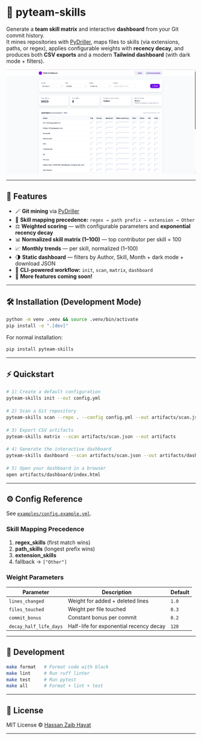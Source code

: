 # 🧠 pyteam-skills

Generate a **team skill matrix** and interactive **dashboard** from your Git commit history.  
It mines repositories with [PyDriller], maps files to skills (via extensions, paths, or regex), applies configurable weights with **recency decay**, and produces both **CSV exports** and a modern **Tailwind dashboard** (with dark mode + filters).

![Dashboard Screenshot](https://github.com/hassanzaib512/pyteam-skills/blob/main/examples/example.png?raw=1)

---

## 🚀 Features

- 🪄 **Git mining** via [PyDriller]
- 🧩 **Skill mapping precedence:** `regex → path prefix → extension → Other`
- ⚖️ **Weighted scoring** — with configurable parameters and **exponential recency decay**
- 📊 **Normalized skill matrix (1–100)** — top contributor per skill = 100
- 📈 **Monthly trends** — per skill, normalized (1–100)
- 🌗 **Static dashboard** — filters by Author, Skill, Month + dark mode + download JSON
- 🧰 **CLI-powered workflow:** `init`, `scan`, `matrix`, `dashboard`
- 🚧 **More features coming soon!**

---

## 🛠️ Installation (Development Mode)

```bash
python -m venv .venv && source .venv/bin/activate
pip install -e ".[dev]"
```

For normal installation:

```bash
pip install pyteam-skills
```

---

## ⚡ Quickstart

```bash
# 1) Create a default configuration
pyteam-skills init --out config.yml

# 2) Scan a Git repository
pyteam-skills scan --repo . --config config.yml --out artifacts/scan.json

# 3) Export CSV artifacts
pyteam-skills matrix --scan artifacts/scan.json --out artifacts

# 4) Generate the interactive dashboard
pyteam-skills dashboard --scan artifacts/scan.json --out artifacts/dashboard

# 5) Open your dashboard in a browser
open artifacts/dashboard/index.html
```

---

## ⚙️ Config Reference

See [`examples/config.example.yml`](https://github.com/hassanzaib512/pyteam-skills/blob/main/examples/config.example.yml?raw=1).

### Skill Mapping Precedence

1. **regex_skills** (first match wins)  
2. **path_skills** (longest prefix wins)  
3. **extension_skills**  
4. fallback → `["Other"]`

### Weight Parameters

| Parameter | Description | Default |
|------------|-------------|----------|
| `lines_changed` | Weight for added + deleted lines | `1.0` |
| `files_touched` | Weight per file touched | `0.3` |
| `commit_bonus` | Constant bonus per commit | `0.2` |
| `decay_half_life_days` | Half-life for exponential recency decay | `120` |

---

## 🧪 Development

```bash
make format   # Format code with black
make lint     # Run ruff linter
make test     # Run pytest
make all      # Format + lint + test
```

---

## 📜 License

MIT License © [Hassan Zaib Hayat](https://github.com/hassanzaib512)

---

[PyDriller]: https://github.com/ishepard/pydriller
